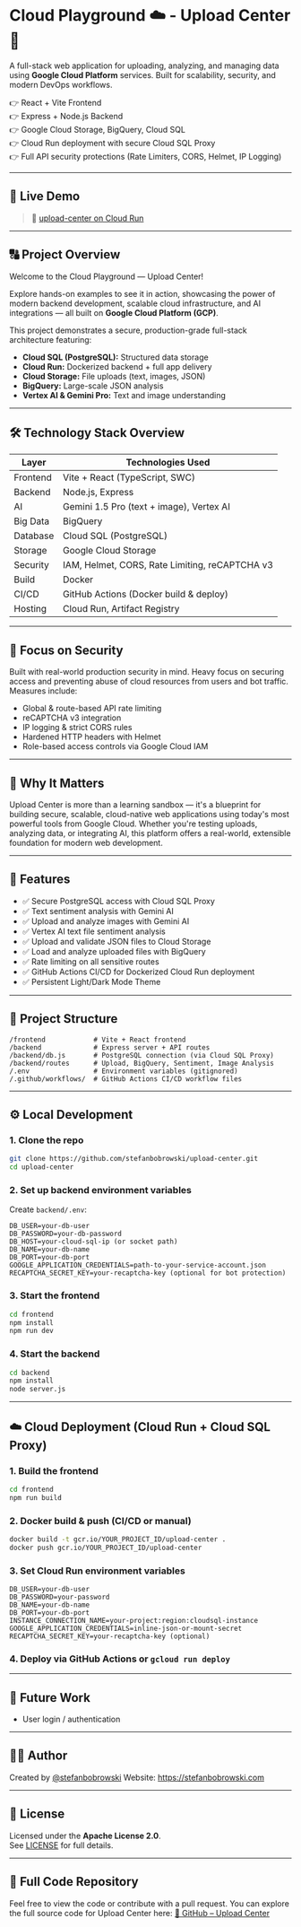 # Cloud Playground ☁️ - Upload Center 🌆

A full-stack web application for uploading, analyzing, and managing data using **Google Cloud Platform** services. Built for scalability, security, and modern DevOps workflows.

👉 React + Vite Frontend  
👉 Express + Node.js Backend  
👉 Google Cloud Storage, BigQuery, Cloud SQL  
👉 Cloud Run deployment with secure Cloud SQL Proxy  
👉 Full API security protections (Rate Limiters, CORS, Helmet, IP Logging)

---

## 🔗 Live Demo

> 🔗 [upload-center on Cloud Run](https://upload-center-177749780343.us-central1.run.app/)

---

## 🔠 Project Overview

Welcome to the Cloud Playground — Upload Center!

Explore hands-on examples to see it in action, showcasing the power of modern backend development, scalable cloud infrastructure, and AI integrations — all built on **Google Cloud Platform (GCP)**.

This project demonstrates a secure, production-grade full-stack architecture featuring:

- **Cloud SQL (PostgreSQL):** Structured data storage
- **Cloud Run:** Dockerized backend + full app delivery
- **Cloud Storage:** File uploads (text, images, JSON)
- **BigQuery:** Large-scale JSON analysis
- **Vertex AI & Gemini Pro:** Text and image understanding

---

## 🛠️ Technology Stack Overview

| Layer    | Technologies Used                              |
| -------- | ---------------------------------------------- |
| Frontend | Vite + React (TypeScript, SWC)                 |
| Backend  | Node.js, Express                               |
| AI       | Gemini 1.5 Pro (text + image), Vertex AI       |
| Big Data | BigQuery                                       |
| Database | Cloud SQL (PostgreSQL)                         |
| Storage  | Google Cloud Storage                           |
| Security | IAM, Helmet, CORS, Rate Limiting, reCAPTCHA v3 |
| Build    | Docker                                         |
| CI/CD    | GitHub Actions (Docker build & deploy)         |
| Hosting  | Cloud Run, Artifact Registry                   |

---

## 🔐 Focus on Security

Built with real-world production security in mind. Heavy focus on securing access and preventing abuse of cloud resources from users and bot traffic. Measures include:

- Global & route-based API rate limiting
- reCAPTCHA v3 integration
- IP logging & strict CORS rules
- Hardened HTTP headers with Helmet
- Role-based access controls via Google Cloud IAM

---

## 🚀 Why It Matters

Upload Center is more than a learning sandbox — it's a blueprint for building secure, scalable, cloud-native web applications using today's most powerful tools from Google Cloud. Whether you're testing uploads, analyzing data, or integrating AI, this platform offers a real-world, extensible foundation for modern web development.

---

## 📆 Features

- ✅ Secure PostgreSQL access with Cloud SQL Proxy
- ✅ Text sentiment analysis with Gemini AI
- ✅ Upload and analyze images with Gemini AI
- ✅ Vertex AI text file sentiment analysis
- ✅ Upload and validate JSON files to Cloud Storage
- ✅ Load and analyze uploaded files with BigQuery
- ✅ Rate limiting on all sensitive routes
- ✅ GitHub Actions CI/CD for Dockerized Cloud Run deployment
- ✅ Persistent Light/Dark Mode Theme

---

## 📂 Project Structure

```
/frontend            # Vite + React frontend
/backend             # Express server + API routes
/backend/db.js       # PostgreSQL connection (via Cloud SQL Proxy)
/backend/routes      # Upload, BigQuery, Sentiment, Image Analysis
/.env                # Environment variables (gitignored)
/.github/workflows/  # GitHub Actions CI/CD workflow files
```

---

## ⚙️ Local Development

### 1. Clone the repo

```bash
git clone https://github.com/stefanbobrowski/upload-center.git
cd upload-center
```

### 2. Set up backend environment variables

Create `backend/.env`:

```env
DB_USER=your-db-user
DB_PASSWORD=your-db-password
DB_HOST=your-cloud-sql-ip (or socket path)
DB_NAME=your-db-name
DB_PORT=your-db-port
GOOGLE_APPLICATION_CREDENTIALS=path-to-your-service-account.json
RECAPTCHA_SECRET_KEY=your-recaptcha-key (optional for bot protection)
```

### 3. Start the frontend

```bash
cd frontend
npm install
npm run dev
```

### 4. Start the backend

```bash
cd backend
npm install
node server.js
```

---

## ☁️ Cloud Deployment (Cloud Run + Cloud SQL Proxy)

### 1. Build the frontend

```bash
cd frontend
npm run build
```

### 2. Docker build & push (CI/CD or manual)

```bash
docker build -t gcr.io/YOUR_PROJECT_ID/upload-center .
docker push gcr.io/YOUR_PROJECT_ID/upload-center
```

### 3. Set Cloud Run environment variables

```
DB_USER=your-db-user
DB_PASSWORD=your-password
DB_NAME=your-db-name
DB_PORT=your-db-port
INSTANCE_CONNECTION_NAME=your-project:region:cloudsql-instance
GOOGLE_APPLICATION_CREDENTIALS=inline-json-or-mount-secret
RECAPTCHA_SECRET_KEY=your-recaptcha-key (optional)
```

### 4. Deploy via GitHub Actions or `gcloud run deploy`

---

## 🤔 Future Work

- User login / authentication

---

## 👨‍💻 Author

Created by [@stefanbobrowski](https://github.com/stefanbobrowski)
Website: https://stefanbobrowski.com

---

## 📄 License

Licensed under the **Apache License 2.0**.  
See [LICENSE](./LICENSE) for full details.

---

## 📁 Full Code Repository

Feel free to view the code or contribute with a pull request.
You can explore the full source code for Upload Center here:
[📁 GitHub – Upload Center](https://github.com/stefanbobrowski/upload-center)
